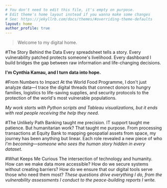 ```yaml
---
# You don't need to edit this file, it's empty on purpose.
# Edit theme's home layout instead if you wanna make some changes
# See: https://jekyllrb.com/docs/themes/#overriding-theme-defaults
layout: home
author_profile: true
---
```


> Welcome to my digital home.

#The Story Behind the Data
Every spreadsheet tells a story. Every vulnerability patched protects someone's livelihood. Every dashboard I build bridges the gap between raw information and life-changing decisions.

**I'm Cynthia Kamau, and I turn data into hope.**

#From Numbers to Impact
At the World Food Programme, I don't just analyze data—I trace the digital threads that connect donors to hungry families, logistics to life-saving supplies, and security protocols to the protection of the world's most vulnerable populations.

*My work starts with Python scripts and Tableau visualizations, but it ends with real people receiving the help they need.*

#The Unlikely Path
Banking taught me precision. IT support taught me patience. But humanitarian work? That taught me purpose.
From processing transactions at Equity Bank to mapping geospatial assets from space, my journey has been anything but linear. Each role revealed a new piece of who *I'm becoming—someone who sees the human story hidden in every dataset.*

#What Keeps Me Curious
The intersection of technology and humanity. How can we make data more accessible? How do we secure systems without creating barriers? How do we ensure that our digital tools serve those who need them most?
*These questions drive everything I do, from the vulnerability assessments I conduct to the peace-building reports I write.*

